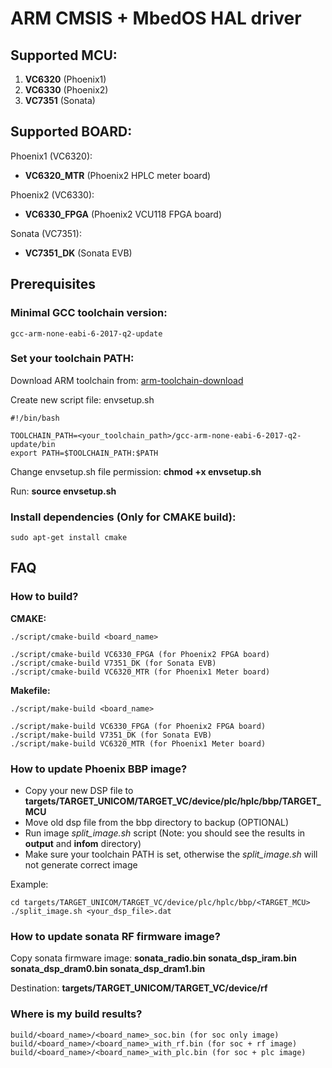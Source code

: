 # ARM CMSIS + MbedOS HAL driver

## Supported MCU:

1. **VC6320** (Phoenix1)
2. **VC6330** (Phoenix2)
3. **VC7351** (Sonata)

## Supported BOARD:
Phoenix1 (VC6320):
- **VC6320_MTR** (Phoenix2 HPLC meter board)

Phoenix2 (VC6330):
- **VC6330_FPGA** (Phoenix2 VCU118 FPGA board)

Sonata (VC7351):
- **VC7351_DK** (Sonata EVB)

## Prerequisites

### Minimal GCC toolchain version:
```
gcc-arm-none-eabi-6-2017-q2-update
```

### Set your toolchain PATH:
Download ARM toolchain from: [arm-toolchain-download](https://developer.arm.com/downloads/-/gnu-rm)

Create new script file: envsetup.sh
```
#!/bin/bash

TOOLCHAIN_PATH=<your_toolchain_path>/gcc-arm-none-eabi-6-2017-q2-update/bin
export PATH=$TOOLCHAIN_PATH:$PATH
```

Change envsetup.sh file permission: **chmod +x envsetup.sh**

Run: **source envsetup.sh**

### Install dependencies (Only for CMAKE build):
```
sudo apt-get install cmake
```

## FAQ

### How to build?

**CMAKE:**
```
./script/cmake-build <board_name>

./script/cmake-build VC6330_FPGA (for Phoenix2 FPGA board)
./script/cmake-build V7351_DK (for Sonata EVB)
./script/cmake-build VC6320_MTR (for Phoenix1 Meter board)
```

**Makefile:**
```
./script/make-build <board_name>

./script/make-build VC6330_FPGA (for Phoenix2 FPGA board)
./script/make-build V7351_DK (for Sonata EVB)
./script/make-build VC6320_MTR (for Phoenix1 Meter board)
```

### How to update Phoenix BBP image?
- Copy your new DSP file to **targets/TARGET_UNICOM/TARGET_VC/device/plc/hplc/bbp/TARGET_MCU**
- Move old dsp file from the bbp directory to backup (OPTIONAL)
- Run image *split_image.sh* script (Note: you should see the results in **output** and **infom** directory)
- Make sure your toolchain PATH is set, otherwise the *split_image.sh* will not generate correct image

Example:
```
cd targets/TARGET_UNICOM/TARGET_VC/device/plc/hplc/bbp/<TARGET_MCU>
./split_image.sh <your_dsp_file>.dat
```

### How to update sonata RF firmware image?
Copy sonata firmware image: **sonata_radio.bin sonata_dsp_iram.bin sonata_dsp_dram0.bin sonata_dsp_dram1.bin**

Destination: **targets/TARGET_UNICOM/TARGET_VC/device/rf**

### Where is my build results?
```
build/<board_name>/<board_name>_soc.bin (for soc only image)
build/<board_name>/<board_name>_with_rf.bin (for soc + rf image)
build/<board_name>/<board_name>_with_plc.bin (for soc + plc image)
```

